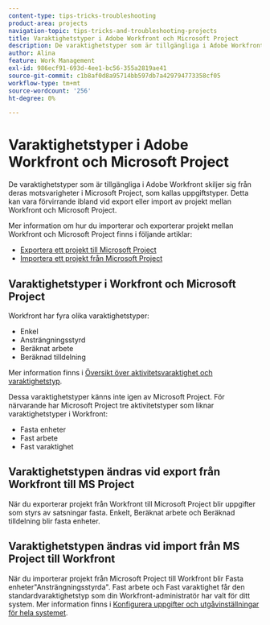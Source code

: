 ```yaml
---
content-type: tips-tricks-troubleshooting
product-area: projects
navigation-topic: tips-tricks-and-troubleshooting-projects
title: Varaktighetstyper i Adobe Workfront och Microsoft Project
description: De varaktighetstyper som är tillgängliga i Adobe Workfront skiljer sig från deras motsvarigheter i Microsoft Project, som kallas uppgiftstyper. Detta kan vara förvirrande ibland vid export eller import av projekt mellan Workfront och Microsoft Project.
author: Alina
feature: Work Management
exl-id: 986ecf91-693d-4ee1-bc56-355a2819ae41
source-git-commit: c1b8af0d8a95714bb597db7a429794773358cf05
workflow-type: tm+mt
source-wordcount: '256'
ht-degree: 0%

---
```


# Varaktighetstyper i Adobe Workfront och Microsoft Project

De varaktighetstyper som är tillgängliga i Adobe Workfront skiljer sig från deras motsvarigheter i Microsoft Project, som kallas uppgiftstyper. Detta kan vara förvirrande ibland vid export eller import av projekt mellan Workfront och Microsoft Project.

Mer information om hur du importerar och exporterar projekt mellan Workfront och Microsoft Project finns i följande artiklar:

* [Exportera ett projekt till Microsoft Project](../../../manage-work/projects/manage-projects/export-project-to-ms-project.md)
* [Importera ett projekt från Microsoft Project](../../../manage-work/projects/create-projects/import-project-from-ms-project.md)

## Varaktighetstyper i Workfront och Microsoft Project

Workfront har fyra olika varaktighetstyper:

* Enkel
* Ansträngningsstyrd
* Beräknat arbete
* Beräknad tilldelning

Mer information finns i [Översikt över aktivitetsvaraktighet och varaktighetstyp](../../../manage-work/tasks/taskdurtn/task-duration-and-duration-type.md).

Dessa varaktighetstyper känns inte igen av Microsoft Project. För närvarande har Microsoft Project tre aktivitetstyper som liknar varaktighetstyper i Workfront:

* Fasta enheter
* Fast arbete
* Fast varaktighet

## Varaktighetstypen ändras vid export från Workfront till MS Project

När du exporterar projekt från Workfront till Microsoft Project blir uppgifter som styrs av satsningar fasta. Enkelt, Beräknat arbete och Beräknad tilldelning blir fasta enheter.

## Varaktighetstypen ändras vid import från MS Project till Workfront

När du importerar projekt från Microsoft Project till Workfront blir Fasta enheter&quot;Ansträngningsstyrda&quot;. Fast arbete och Fast varaktighet får den standardvaraktighetstyp som din Workfront-administratör har valt för ditt system. Mer information finns i [Konfigurera uppgifter och utgåvinställningar för hela systemet](../../../administration-and-setup/set-up-workfront/configure-system-defaults/set-task-issue-preferences.md).

<!--
<note type="warning">
When a task has Calculated Work as the Duration Type and the default Duration Type in Setup is set as Calculated Assignment, then MS Project assignment allocations will be lost during the import.
<MadCap:conditionalText data-mc-conditions="QuicksilverOrClassic.Draft mode">
(drafting this because it is misleading)
</MadCap:conditionalText>
</note>
-->

